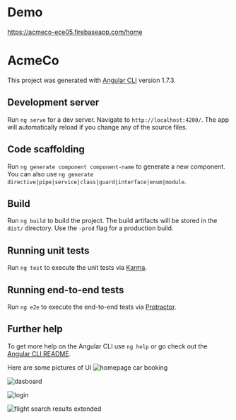 # Demo
https://acmeco-ece05.firebaseapp.com/home

# AcmeCo

This project was generated with [Angular CLI](https://github.com/angular/angular-cli) version 1.7.3.

## Development server

Run `ng serve` for a dev server. Navigate to `http://localhost:4200/`. The app will automatically reload if you change any of the source files.

## Code scaffolding

Run `ng generate component component-name` to generate a new component. You can also use `ng generate directive|pipe|service|class|guard|interface|enum|module`.

## Build

Run `ng build` to build the project. The build artifacts will be stored in the `dist/` directory. Use the `-prod` flag for a production build.

## Running unit tests

Run `ng test` to execute the unit tests via [Karma](https://karma-runner.github.io).

## Running end-to-end tests

Run `ng e2e` to execute the end-to-end tests via [Protractor](http://www.protractortest.org/).

## Further help

To get more help on the Angular CLI use `ng help` or go check out the [Angular CLI README](https://github.com/angular/angular-cli/blob/master/README.md).

Here are some pictures of UI
![homepage car booking](https://user-images.githubusercontent.com/21118650/39958878-bc39e6f2-5622-11e8-92b9-2af25359f472.png)

![dasboard](https://user-images.githubusercontent.com/21118650/39958897-fd57f412-5622-11e8-995f-b7d2661efa57.png)

![login](https://user-images.githubusercontent.com/21118650/39958907-1f496236-5623-11e8-9039-9336a26d52cc.png)

![flight search results extended](https://user-images.githubusercontent.com/21118650/39958915-361868fe-5623-11e8-896b-82b6404190e4.png)
